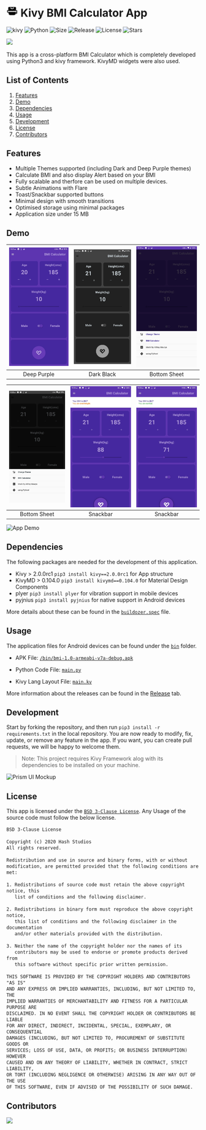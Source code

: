 # <img src="icon.png" width="30" alt="App Demo"> Kivy BMI Calculator App

![kivy](https://img.shields.io/badge/Kivy-Framework-green?logo=kivy)
![Python](https://img.shields.io/badge/Python-Language-blue?logo=python)
![Size](https://img.shields.io/github/repo-size/Hash-Studios/Kivy-BMI-App?color=green)
![Release](https://img.shields.io/github/v/release/Hash-Studios/Kivy-BMI-App)
![License](https://img.shields.io/github/license/Hash-Studios/Kivy-BMI-App)
![Stars](https://img.shields.io/github/stars/Hash-Studios/Kivy-BMI-App)

![](demo/KivyBMI.jpg)

This app is a cross-platform BMI Calculator which is completely developed using Python3 and kivy framework.
KivyMD widgets were also used.


## List of Contents

1. [Features](#features)
2. [Demo](#demo)
3. [Dependencies](#dependencies)
4. [Usage](#usage)
5. [Development](#development)
6. [License](#license)
7. [Contributors](#contributors)


## Features

- Multiple Themes supported (including Dark and Deep Purple themes)
- Calculate BMI and also display Alert based on your BMI
- Fully scalable and therfore can be used on multiple devices.
- Subtle Animations with Flare
- Toast/Snackbar supported buttons
- Minimal design with smooth transitions
- Optimised storage using minimal packages
- Application size under 15 MB


## Demo

| ![](demo/1.jpg) | ![](demo/2.jpg) | ![](demo/3.jpg) |
| :-------------: | :-------------: | :-------------: |
|    Deep Purple  |  Dark  Black    |  Bottom Sheet   |


| ![](demo/4.jpg) | ![](demo/5.jpg) | ![](demo/6.jpg) |
| :-------------: | :-------------: | :-------------: |
|   Bottom Sheet  |    Snackbar     |    Snackbar     |

<img src="demo/demo.gif" width="300" alt="App Demo">


## Dependencies

The following packages are needed for the development of this application.

- Kivy > 2.0.0rc1 `pip3 install kivy==2.0.0rc1` for App structure
- KivyMD > 0.104.0 `pip3 install kivymd==0.104.0` for Material Design Components
- plyer `pip3 install plyer` for vibration support in mobile devices
- pyjnius `pip3 install pyjnius` for native support in Android devices

More details about these can be found in the [`buildozer.spec`](https://github.com/Hash-Studios/Kivy-BMI-App/tree/master/buildozer.spec) file.


## Usage

The application files for Android devices can be found under the [`bin`](https://github.com/Hash-Studios/Kivy-BMI-App/tree/master/bin) folder.
- APK File: [`/bin/bmi-1.0-armeabi-v7a-debug.apk`](/bin/bmi-1.0-armeabi-v7a-debug.apk)

- Python Code File: [`main.py`](main.py)

- Kivy Lang Layout File: [`main.kv`](main.kv)

More information about the releases can be found in the [Release](https://github.com/Hash-Studios/Kivy-BMI-App/releases) tab.


## Development

Start by forking the repository, and then run `pip3 install -r requirements.txt` in the local repository. You are now ready to modify, fix, update, or remove any feature in the app. If you want, you can create pull requests, we will be happy to welcome them.
>Note: This project requires Kivy Framework alog with its dependencies to be installed on your machine.


![Prism UI Mockup](demo/Prism_Mockup2.jpg)

## License

This app is licensed under the [`BSD 3-Clause License`](https://github.com/Hash-Studios/Kivy-BMI-App/tree/master/LICENSE.MD).
Any Usage of the source code must follow the below license.

```
BSD 3-Clause License

Copyright (c) 2020 Hash Studios
All rights reserved.

Redistribution and use in source and binary forms, with or without
modification, are permitted provided that the following conditions are met:

1. Redistributions of source code must retain the above copyright notice, this
   list of conditions and the following disclaimer.

2. Redistributions in binary form must reproduce the above copyright notice,
   this list of conditions and the following disclaimer in the documentation
   and/or other materials provided with the distribution.

3. Neither the name of the copyright holder nor the names of its
   contributors may be used to endorse or promote products derived from
   this software without specific prior written permission.

THIS SOFTWARE IS PROVIDED BY THE COPYRIGHT HOLDERS AND CONTRIBUTORS "AS IS"
AND ANY EXPRESS OR IMPLIED WARRANTIES, INCLUDING, BUT NOT LIMITED TO, THE
IMPLIED WARRANTIES OF MERCHANTABILITY AND FITNESS FOR A PARTICULAR PURPOSE ARE
DISCLAIMED. IN NO EVENT SHALL THE COPYRIGHT HOLDER OR CONTRIBUTORS BE LIABLE
FOR ANY DIRECT, INDIRECT, INCIDENTAL, SPECIAL, EXEMPLARY, OR CONSEQUENTIAL
DAMAGES (INCLUDING, BUT NOT LIMITED TO, PROCUREMENT OF SUBSTITUTE GOODS OR
SERVICES; LOSS OF USE, DATA, OR PROFITS; OR BUSINESS INTERRUPTION) HOWEVER
CAUSED AND ON ANY THEORY OF LIABILITY, WHETHER IN CONTRACT, STRICT LIABILITY,
OR TORT (INCLUDING NEGLIGENCE OR OTHERWISE) ARISING IN ANY WAY OUT OF THE USE
OF THIS SOFTWARE, EVEN IF ADVISED OF THE POSSIBILITY OF SUCH DAMAGE.
```


## Contributors

<a href="https://github.com/Hash-Studios/Kivy-BMI-App/graphs/contributors">
  <img src="https://contributors-img.web.app/image?repo=Hash-Studios/Kivy-BMI-App" />
</a>